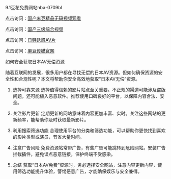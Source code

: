 9.1豆花免费网站nba-0709bl

点击访问：<a href="https://heiliaoow5kzm.pages.dev">国产麻豆精品无码视频观看</a>

点击访问：<a href="https://heiliaowt0d7p.pages.dev">国产三级综合视频</a>

点击访问：<a href="https://heiliaozj3tjd.pages.dev">日韩诱惑AV片</a>

点击访问：<a href="https://heiliaoow5kzm.pages.dev">麻豆传媒官网</a>

如何安全获取日本AV无偿资源

随着互联网的发展，很多用户都在寻找无偿的日本AV资源。但如何确保资源的安全性和合规性呢？本文将帮助你安全高效地获取“日本AV无偿”资源。

1. 选择可靠来源
选择值得信赖的影片站点至关重要。不正规的渠道可能涉及盗版问题，还可能植入恶意软件。推荐使用口碑良好的平台，以保障内容合法、安全。

2. 关注影片更新
定期更新的网站意味着内容更加丰富、实时。关注这些网站的更新频率，能帮助你及时获取最新影片。

3. 利用搜索筛选功能
合理使用平台的分类和筛选功能，可以帮助你更快找到喜欢的影片类型或演员，节省大量时间。

4. 注意广告风险
免费资源站常带广告，有些广告可能跳转到危险网站。安装广告拦截插件，避免误点恶意链接，保护终端不受感染。

5. 总结
获取“日本AV免费”资源时，务必选择安全网站，注意内容更新内容，使用筛选功能提升体验，警惕恶意广告，才能确保娱乐与安全兼得。

<span style="display:none;">[Canonical link]( https://github.com/bl070925/12414 ）</span>
